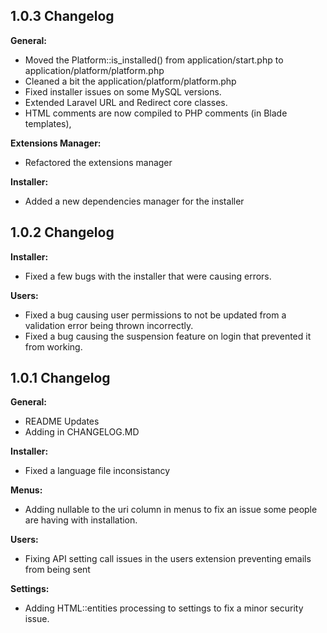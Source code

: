 1.0.3 Changelog
----------

**General:**

  * Moved the Platform::is_installed() from application/start.php to application/platform/platform.php
  * Cleaned a bit the application/platform/platform.php
  * Fixed installer issues on some MySQL versions.
  * Extended Laravel URL and Redirect core classes.
  * HTML comments are now compiled to PHP comments (in Blade templates),

**Extensions Manager:**

  * Refactored the extensions manager

**Installer:**

  * Added a new dependencies manager for the installer

1.0.2 Changelog
----------

**Installer:**

  * Fixed a few bugs with the installer that were causing errors.

**Users:**

  * Fixed a bug causing user permissions to not be updated from a validation error being thrown incorrectly.
  * Fixed a bug causing the suspension feature on login that prevented it from working.

1.0.1 Changelog
----------

**General:**

  * README Updates
  * Adding in CHANGELOG.MD

**Installer:**

  * Fixed a language file inconsistancy

**Menus:**

  * Adding nullable to the uri column in menus to fix an issue some people are having with installation.

**Users:**

  * Fixing API setting call issues in the users extension preventing emails from being sent

**Settings:**

  * Adding HTML::entities processing to settings to fix a minor security issue.